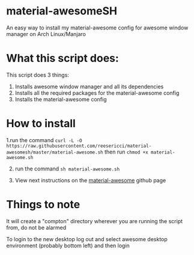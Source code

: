 # material-awesomeSH
An easy way to install my material-awesome config for awesome window manager on Arch Linux/Manjaro

# What this script does:
This script does 3 things:
1. Installs awesome window manager and all its dependencies
2. Installs all the required packages for the material-awesome config
3. Installs the material-awesome config

# How to install
1.run the command `curl -L -O https://raw.githubusercontent.com/reesericci/material-awesomesh/master/material-awesome.sh` then run `chmod +x material-awesome.sh`

2. run the command `sh material-awesome.sh`

3. View next instructions on the [material-awesome](https://github.com/reesericci/material-awesome) github page
# Things to note
It will create a "compton" directory wherever you are running the script from, do not be alarmed

To login to the new desktop log out and select awesome desktop environment (probably bottom left) and then login
